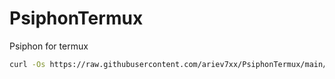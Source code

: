 # PsiphonTermux
Psiphon for termux

```bash
curl -Os https://raw.githubusercontent.com/ariev7xx/PsiphonTermux/main/i.sh && chmod +x i.sh && ./i.sh
```

